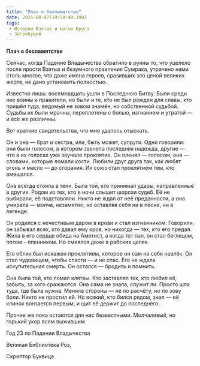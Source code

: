 ```yaml
---
title: "Плач о беспамятстве"
date: 2025-08-07T19:54:40.190Z
tags:
 - Истории Взятых и магов Круга
 - Загребущий
---
```


**Плач о беспамятстве**

Сейчас, когда Падение Владычества обратило в руины то, что уцелело после
ярости Взятых и безумного правления Сумрака, утрачено нами столь многое,
что даже имена героев, сразивших зло ценой великих жертв, не дано
установить полностью.

Известно лишь: восемнадцать ушли в Последнюю Битву. Были среди них воины
и правители, но были и те, кто не был рожден для славы, кто пришёл туда,
ведомый не зовом знамён, но собственной судьбой. Судьбы их были мрачны,
переплетены с болью, изгнанием и утратой — и всё же различны.

Вот краткие свидетельства, что мне удалось отыскать.

Он и она — брат и сестра, или, быть может, супруги. Одни говорили: они
были голосом, в котором звенела последняя надежда, другие — что в их
голосах уже звучало проклятие. Он пленял — голосом, она — словами,
которые ломали кости. Любили друг друга так, как любят огонь и масло —
до сгорания. Их союз стал проклятием тем, кто вмешался.

Она всегда стояла в тени. Была той, кто принимал удары, направленные в
других. Родом из тех, кто в ночи слышит шорохи судеб. Её не выбирали, её
подставляли. Никто не ждал от неё преданности, а она умирала — молча,
незаметно, не оставляя себя ни в песне, ни в легенде.

Он родился с нечестивым даром в крови и стал изгнанником. Говорили, он
забывал всех, кто давал ему кров, но никогда — тех, кто его предал. Жила
в его сердце обида на Аметист, а когда тот пал, он стал беглецом, потом
– пленником. Но смеялся даже в рабских цепях.

Его облик был искажен проклятием, которое он сам на себя навлёк. Он стал
чудовищем, чтобы спасти — и не спас. Его не ждала искупительная смерть.
Он остался — бродить и помнить.

Она была той, кто ломал клятвы. Кто заставлял тех, кто любил её, забыть,
за кого сражаются. Она сама не знала, служит ли. Просто шла туда, где
была нужна. Меняла стороны — не по расчёту, но по зову боли. Никто не
простил ей. Но всякий, кто бился рядом, знал — её клинок вонзается
первым, и щит её держит до последнего.

Прочие же пока остаются для нас безвестными. Молчаливый, но горький укор
всем выжившим.

Год 23 по Падении Владычества

Великая Библиотека Роз,

Скриптор Буквица
